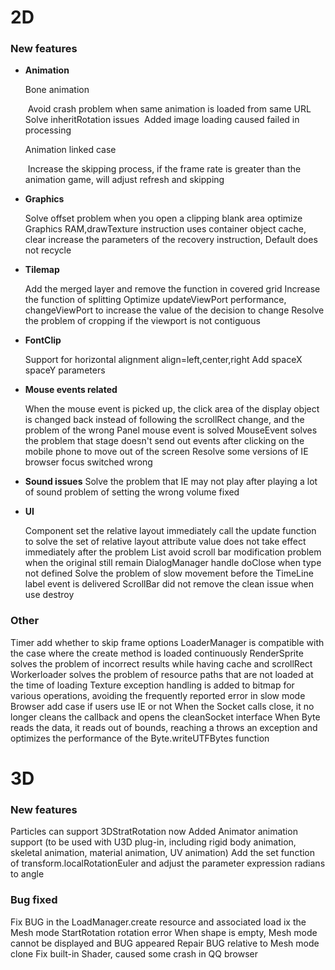 # 2D

### New features

- **Animation**

  Bone animation

  ​	Avoid crash problem when same animation is loaded from same URL
  ​	Solve inheritRotation issues
  ​	Added image loading caused failed in processing

  Animation linked case

  ​	Increase the skipping process, if the frame rate is greater than the animation game, will adjust refresh and skipping
  ​
- **Graphics**

  Solve offset problem when you open a clipping blank area
 optimize Graphics RAM,drawTexture instruction uses container object cache, clear increase the parameters of the recovery instruction, Default does not recycle

- **Tilemap**

  Add the merged layer and remove the function in covered grid
  Increase the function of splitting
  Optimize updateViewPort performance, changeViewPort to increase the value of the decision to change
  Resolve the problem of cropping if the viewport is not contiguous

- **FontClip**

  Support for horizontal alignment align=left,center,right
  Add spaceX spaceY parameters


- **Mouse events related**

  When the mouse event is picked up, the click area of the display object is changed back instead of following the scrollRect change, and the problem of the wrong Panel mouse event is solved
  MouseEvent solves the problem that stage doesn't send out events after clicking on the mobile phone to move out of the screen
  Resolve some versions of IE browser focus switched wrong

- **Sound issues**
  Solve the problem that IE may not play after playing a lot of sound
  problem of setting the wrong volume fixed

- **UI**

  Component set the relative layout immediately call the update function to solve the set of relative layout attribute value does not take effect immediately after the problem
  List avoid scroll bar modification problem when the original still remain
  DialogManager handle doClose when type not defined
  Solve the problem of slow movement before the TimeLine label event is delivered
  ScrollBar did not remove the clean issue when use destroy

### Other

  Timer add whether to skip frame options
  LoaderManager is compatible with the case where the create method is loaded continuously
  RenderSprite solves the problem of incorrect results while having cache and scrollRect
  Workerloader solves the problem of resource paths that are not loaded at the time of loading
  Texture exception handling is added to bitmap for various operations, avoiding the frequently reported error in slow mode
  Browser add case if users use IE or not
  When the Socket calls close, it no longer cleans the callback and opens the cleanSocket interface
  When Byte reads the data, it reads out of bounds, reaching a throws an exception and optimizes the performance of the Byte.writeUTFBytes function



# 3D

### New features

Particles can support 3DStratRotation now
Added Animator animation support (to be used with U3D plug-in, including rigid body animation, skeletal animation, material animation, UV animation)
Add the set function of transform.localRotationEuler and adjust the parameter expression radians to angle

### Bug fixed

Fix BUG in the LoadManager.create resource and associated load
ix the Mesh mode StartRotation rotation error
When shape is empty, Mesh mode cannot be displayed and BUG appeared
Repair BUG relative to Mesh mode clone
Fix built-in Shader, caused some crash in QQ browser


